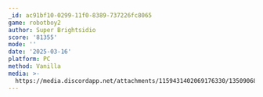 ```yaml
---
_id: ac91bf10-0299-11f0-8389-737226fc8065
game: robotboy2
author: Super Brightsidio
score: '81355'
mode: ''
date: '2025-03-16'
platform: PC
method: Vanilla
media: >-
  https://media.discordapp.net/attachments/1159431402069176330/1350906857589575700/image.png?ex=67d8718d&is=67d7200d&hm=4c9f732d6837f75ca592f9104205277559fd08c6a75ac409721fa5eeafd63ac2&=&format=webp&quality=lossless&width=965&height=789
---
```


